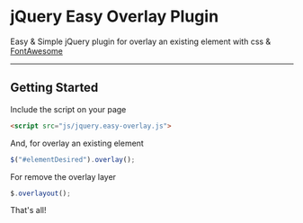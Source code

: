 jQuery Easy Overlay Plugin
=====================

Easy & Simple jQuery plugin for overlay an existing element with css & [FontAwesome][1]

----------


Getting Started
---------

Include the script on your page

```html
<script src="js/jquery.easy-overlay.js">
```

And, for overlay an existing element
```javascript
$("#elementDesired").overlay();
```

For remove the overlay layer
```javascript
$.overlayout();
```

That's all!



  [1]: http://fontawesome.io/%20FontAwesome
  [2]: http://glyphicons.com/